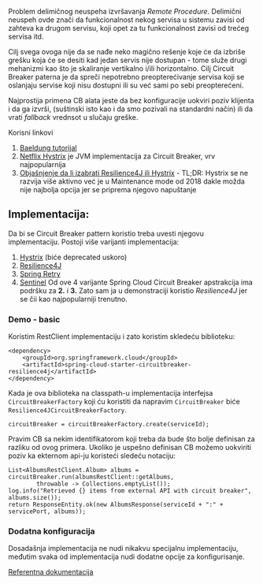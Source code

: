 Problem delimičnog neuspeha izvršavanja *Remote Procedure*.
Delimični neuspeh ovde znači da funkcionalnost nekog servisa u sistemu zavisi od zahteva ka drugom servisu, koji opet za tu funkcionalnost zavisi od trećeg servisa itd.

Cilj svega ovoga nije da se nađe neko magično rešenje koje će da izbriše grešku koja će se desiti kad jedan servis nije dostupan - tome služe drugi mehanizmi kao što je skaliranje vertikalno i/ili horizontalno. Cilj Circuit Breaker paterna je da spreči nepotrebno preopterećivanje servisa koji se oslanjaju servise koji nisu dostupni ili su već sami po sebi preopterećeni.

Najprostija primena CB alata jeste da bez konfiguracije uokviri poziv klijenta i da ga izvrši, (suštinski isto kao i da smo pozivali na standardni način) ili da vrati *fallback* vrednsot u slučaju greške.

Korisni linkovi
1. [Baeldung tutorijal](https://www.baeldung.com/spring-cloud-circuit-breaker)
2. [Netflix Hystrix](https://github.com/Netflix/Hystrix) je JVM implementacija za Circuit Breaker, vrv najpopularnija
3. [Objašnjenje da li izabrati Resilience4J ili Hystrix](https://stackoverflow.com/questions/70587963/resilience4j-vs-hystrix-what-would-be-the-best-for-fault-tolerance) - TL;DR: Hystrix se ne razvija više aktivno već je u Maintenance mode od 2018 dakle možda nije najbolja opcija jer se priprema njegovo napuštanje

## Implementacija:

Da bi se Circuit Breaker pattern koristio treba uvesti njegovu implementaciju.
Postoji više varijanti implementacija:
1. [Hystrix](https://www.baeldung.com/introduction-to-hystrix) (biće deprecated uskoro)
2. [Resilience4J](https://www.baeldung.com/resilience4j)
3. [Spring Retry](https://www.baeldung.com/spring-retry)
4. [Sentinel](https://www.baeldung.com/java-sentinel-intro)
   Od ove 4 varijante Spring Cloud Circuit Breaker apstrakcija ima podršku za **2.** i **3.**
   Zato sam ja u demonstraciji koristio *Resilience4J* jer se čii kao najpopularniji trenutno.

### Demo - basic

Koristim RestClient implementaciju i zato koristim skledeću biblioteku:
```
<dependency>  
    <groupId>org.springframework.cloud</groupId>  
    <artifactId>spring-cloud-starter-circuitbreaker-resilience4j</artifactId>  
</dependency>
```

Kada je ova biblioteka na classpath-u implementacija interfejsa `CircuitBreakerFactory` koji ću koristiti da napravim `CircuitBreaker` biće `Resilience4JCircuitBreakerFactory`.

```
circuitBreaker = circuitBreakerFactory.create(serviceId);
```
Pravim CB sa nekim identifikatorom koji treba da bude što bolje definisan za razliku od ovog primera.
Ukoliko je uspešno definisan CB možemo uokviriti poziv ka ekternom api-ju koristeći sledeću notaciju:
```
List<AlbumsRestClient.Album> albums = circuitBreaker.run(albumsRestClient::getAlbums,  
        throwable -> Collections.emptyList());  
log.info("Retrieved {} items from external API with circuit breaker", albums.size());  
return ResponseEntity.ok(new AlbumsResponse(serviceId + ":" + servicePort, albums));
```

### Dodatna konfiguracija

Dosadašnja implementacija ne nudi nikakvu specijalnu implementaciju, međutim svaka od implementacija nudi dodatne opcije za konfigurisanje.

[Referentna dokumentacija](https://docs.spring.io/spring-cloud-circuitbreaker/reference/spring-cloud-circuitbreaker-resilience4j.html)
